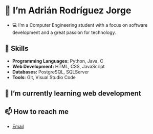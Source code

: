 # 👋 I’m Adrián Rodríguez Jorge   
- 💻 I’m a Computer Engineering student with a focus on software development and a great passion for technology.

## 🔧 Skills  
- **Programming Languages:** Python, Java, C
- **Web Development:** HTML, CSS, JavaScript
- **Databases:** PostgreSQL, SQLServer
- **Tools:** Git, Visual Studio Code 

## 🌱 I’m currently learning web development

## 📫 How to reach me  
- [Email](adrianrodriguezjorge02@gmail.com)  
